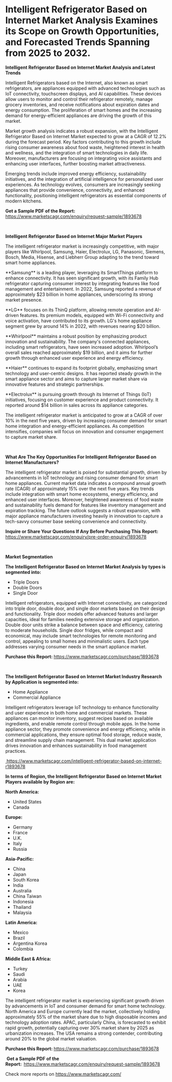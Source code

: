 <p><h1>Intelligent Refrigerator Based on Internet Market Analysis Examines its Scope on Growth Opportunities, and Forecasted Trends Spanning from 2025 to 2032.</h1></p><p><strong>Intelligent Refrigerator Based on Internet Market Analysis and Latest Trends</strong></p>
<p><p>Intelligent Refrigerators based on the Internet, also known as smart refrigerators, are appliances equipped with advanced technologies such as IoT connectivity, touchscreen displays, and AI capabilities. These devices allow users to monitor and control their refrigerator remotely, manage grocery inventories, and receive notifications about expiration dates and energy consumption. The proliferation of smart homes and the increasing demand for energy-efficient appliances are driving the growth of this market.</p><p>Market growth analysis indicates a robust expansion, with the Intelligent Refrigerator Based on Internet Market expected to grow at a CAGR of 12.2% during the forecast period. Key factors contributing to this growth include rising consumer awareness about food waste, heightened interest in health and wellness, and the integration of smart technologies in daily life. Moreover, manufacturers are focusing on integrating voice assistants and enhancing user interfaces, further boosting market attractiveness.</p><p>Emerging trends include improved energy efficiency, sustainability initiatives, and the integration of artificial intelligence for personalized user experiences. As technology evolves, consumers are increasingly seeking appliances that provide convenience, connectivity, and enhanced functionality, positioning intelligent refrigerators as essential components of modern kitchens.</p></p>
<p><strong>Get a Sample PDF of the Report:&nbsp;</strong> <a href="https://www.marketscagr.com/enquiry/request-sample/1893678?utm_campaign=3221&utm_medium=2&utm_source=Github&utm_content=ia&utm_term=06042025&utm_id=intelligent-refrigerator-based-on-internet">https://www.marketscagr.com/enquiry/request-sample/1893678</a></p>
<p>&nbsp;</p>
<p><strong>Intelligent Refrigerator Based on Internet Major Market Players</strong></p>
<p><p>The intelligent refrigerator market is increasingly competitive, with major players like Whirlpool, Samsung, Haier, Electrolux, LG, Panasonic, Siemens, Bosch, Media, Hisense, and Liebherr Group adapting to the trend toward smart home appliances.</p><p>**Samsung** is a leading player, leveraging its SmartThings platform to enhance connectivity. It has seen significant growth, with its Family Hub refrigerator capturing consumer interest by integrating features like food management and entertainment. In 2022, Samsung reported a revenue of approximately $23 billion in home appliances, underscoring its strong market presence.</p><p>**LG** focuses on its ThinQ platform, allowing remote operation and AI-driven features. Its premium models, equipped with Wi-Fi connectivity and voice activation, have contributed to its growth. LG's home appliance segment grew by around 14% in 2022, with revenues nearing $20 billion.</p><p>**Whirlpool** maintains a robust position by emphasizing product innovation and sustainability. The company's connected appliances, including smart refrigerators, have seen increased adoption. Whirlpool’s overall sales reached approximately $19 billion, and it aims for further growth through enhanced user experience and energy efficiency.</p><p>**Haier** continues to expand its footprint globally, emphasizing smart technology and user-centric designs. It has reported steady growth in the smart appliance sector and aims to capture larger market share via innovative features and strategic partnerships.</p><p>**Electrolux** is pursuing growth through its Internet of Things (IoT) initiatives, focusing on customer experience and product connectivity. It reported around $14 billion in sales across its appliance categories.</p><p>The intelligent refrigerator market is anticipated to grow at a CAGR of over 10% in the next five years, driven by increasing consumer demand for smart home integration and energy-efficient appliances. As competition intensifies, companies will focus on innovation and consumer engagement to capture market share.</p></p>
<p>&nbsp;</p>
<p><strong>What Are The Key Opportunities For Intelligent Refrigerator Based on Internet Manufacturers?</strong></p>
<p><p>The intelligent refrigerator market is poised for substantial growth, driven by advancements in IoT technology and rising consumer demand for smart home appliances. Current market data indicates a compound annual growth rate (CAGR) of approximately 15% over the next five years. Key trends include integration with smart home ecosystems, energy efficiency, and enhanced user interfaces. Moreover, heightened awareness of food waste and sustainability fuels demand for features like inventory management and expiration tracking. The future outlook suggests a robust expansion, with major appliance manufacturers investing heavily in innovation to capture a tech-savvy consumer base seeking convenience and connectivity.</p></p>
<p><strong>Inquire or Share Your Questions If Any Before Purchasing This Report:</strong> <a href="https://www.marketscagr.com/enquiry/pre-order-enquiry/1893678?utm_campaign=3221&utm_medium=2&utm_source=Github&utm_content=ia&utm_term=06042025&utm_id=intelligent-refrigerator-based-on-internet">https://www.marketscagr.com/enquiry/pre-order-enquiry/1893678</a></p>
<p>&nbsp;</p>
<p><strong>Market Segmentation</strong></p>
<p><strong>The Intelligent Refrigerator Based on Internet Market Analysis by types is segmented into:</strong></p>
<p><ul><li>Triple Doors</li><li>Double Doors</li><li>Single Door</li></ul></p>
<p><p>Intelligent refrigerators, equipped with Internet connectivity, are categorized into triple door, double door, and single door markets based on their design and functionality. Triple door models offer advanced features and larger capacities, ideal for families needing extensive storage and organization. Double door units strike a balance between space and efficiency, catering to moderate households. Single door fridges, while compact and economical, may include smart technologies for remote monitoring and control, appealing to small homes and minimalistic users. Each type addresses varying consumer needs in the smart appliance market.</p></p>
<p><strong>Purchase this Report:&nbsp;</strong><a href="https://www.marketscagr.com/purchase/1893678?utm_campaign=3221&utm_medium=2&utm_source=Github&utm_content=ia&utm_term=06042025&utm_id=intelligent-refrigerator-based-on-internet">https://www.marketscagr.com/purchase/1893678</a></p>
<p>&nbsp;</p>
<p><strong>The Intelligent Refrigerator Based on Internet Market Industry Research by Application is segmented into:</strong></p>
<p><ul><li>Home Appliance</li><li>Commercial Appliance</li></ul></p>
<p><p>Intelligent refrigerators leverage IoT technology to enhance functionality and user experience in both home and commercial markets. These appliances can monitor inventory, suggest recipes based on available ingredients, and enable remote control through mobile apps. In the home appliance sector, they promote convenience and energy efficiency, while in commercial applications, they ensure optimal food storage, reduce waste, and streamline supply chain management. This dual market application drives innovation and enhances sustainability in food management practices.</p></p>
<p><a href="https://www.marketscagr.com/intelligent-refrigerator-based-on-internet-r1893678?utm_campaign=3221&utm_medium=2&utm_source=Github&utm_content=ia&utm_term=06042025&utm_id=intelligent-refrigerator-based-on-internet">&nbsp;https://www.marketscagr.com/intelligent-refrigerator-based-on-internet-r1893678</a></p>
<p><strong>In terms of Region, the Intelligent Refrigerator Based on Internet Market Players available by Region are:</strong></p>
<p>
    <p> <strong> North America: </strong>
        <ul>
            <li>United States</li>
            <li>Canada</li>
        </ul>
        </p> 
    <p> <strong> Europe: </strong>
        <ul>
            <li>Germany</li>
            <li>France</li>
            <li>U.K.</li>
            <li>Italy</li>
            <li>Russia</li>
        </ul>
        </p> 
    <p> <strong> Asia-Pacific: </strong>
        <ul>
            <li>China</li>
            <li>Japan</li>
            <li>South Korea</li>
            <li>India</li>
            <li>Australia</li>
            <li>China Taiwan</li>
            <li>Indonesia</li>
            <li>Thailand</li>
            <li>Malaysia</li>
        </ul>
        </p> 
    <p> <strong> Latin America: </strong>
        <ul>
            <li>Mexico</li>
            <li>Brazil</li>
            <li>Argentina Korea</li>
            <li>Colombia</li>
        </ul>
        </p> 
    <p> <strong> Middle East & Africa: </strong>
        <ul>
            <li>Turkey</li>
            <li>Saudi</li>
            <li>Arabia</li>
            <li>UAE</li>
            <li>Korea</li>
        </ul>
    </p>
    </p>
<p><p>The intelligent refrigerator market is experiencing significant growth driven by advancements in IoT and consumer demand for smart home technology. North America and Europe currently lead the market, collectively holding approximately 55% of the market share due to high disposable incomes and technology adoption rates. APAC, particularly China, is forecasted to exhibit rapid growth, potentially capturing over 30% market share by 2025 as urbanization increases. The USA remains a strong contender, contributing around 20% to the global market valuation.</p></p>
<p><strong>Purchase this Report: </strong><a href="https://www.marketscagr.com/purchase/1893678?utm_campaign=3221&utm_medium=2&utm_source=Github&utm_content=ia&utm_term=06042025&utm_id=intelligent-refrigerator-based-on-internet">https://www.marketscagr.com/purchase/1893678</a></p>
<p>&nbsp;<strong>Get a Sample PDF of the Report:&nbsp;&nbsp;</strong><a href="https://www.marketscagr.com/enquiry/request-sample/1893678?utm_campaign=3221&utm_medium=2&utm_source=Github&utm_content=ia&utm_term=06042025&utm_id=intelligent-refrigerator-based-on-internet">https://www.marketscagr.com/enquiry/request-sample/1893678</a></p>
<p><strong></strong></p>
<p>Check more reports on <a href="https://www.marketscagr.com/?utm_campaign=3221&utm_medium=2&utm_source=Github&utm_content=ia&utm_term=06042025&utm_id=intelligent-refrigerator-based-on-internet">https://www.marketscagr.com/</a></p>
